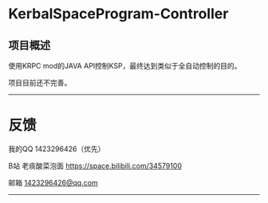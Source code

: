 # KerbalSpaceProgram-Controller
 
## 项目概述


使用KRPC mod的JAVA API控制KSP，最终达到类似于全自动控制的目的。

项目目前还不完善。

---

# 反馈


我的QQ 1423296426（优先）

B站 老痰酸菜泡面 https://space.bilibili.com/34579100

邮箱 1423296426@qq.com

---